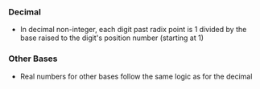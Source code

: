 ### Decimal 
- In decimal non-integer, each digit past radix point is 1 divided by the base raised to the digit's position number (starting at 1)


### Other Bases
- Real numbers for other bases follow the same logic as for the decimal